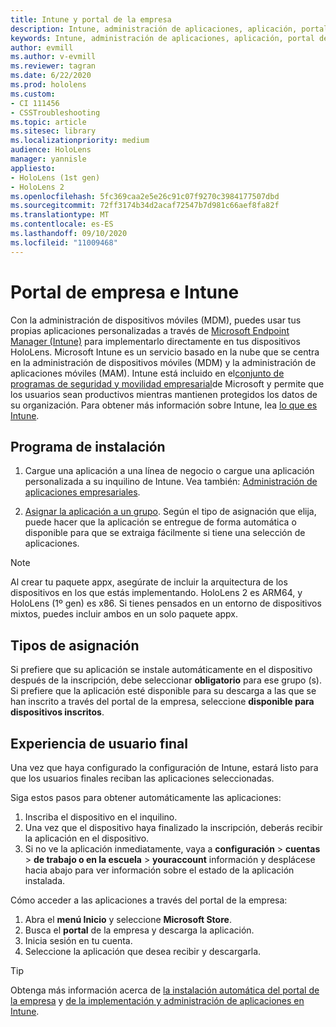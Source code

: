 ```yaml
---
title: Intune y portal de la empresa
description: Intune, administración de aplicaciones, aplicación, portal de la empresa, portal
keywords: Intune, administración de aplicaciones, aplicación, portal de la empresa, portal, hololens
author: evmill
ms.author: v-evmill
ms.reviewer: tagran
ms.date: 6/22/2020
ms.prod: hololens
ms.custom:
- CI 111456
- CSSTroubleshooting
ms.topic: article
ms.sitesec: library
ms.localizationpriority: medium
audience: HoloLens
manager: yannisle
appliesto:
- HoloLens (1st gen)
- HoloLens 2
ms.openlocfilehash: 5fc369caa2e5e26c91c07f9270c3984177507dbd
ms.sourcegitcommit: 72ff3174b34d2acaf72547b7d981c66aef8fa82f
ms.translationtype: MT
ms.contentlocale: es-ES
ms.lasthandoff: 09/10/2020
ms.locfileid: "11009468"
---
```

# Portal de empresa e Intune

Con la administración de dispositivos móviles (MDM), puedes usar tus propias aplicaciones personalizadas a través de [Microsoft Endpoint Manager (Intune)](https://docs.microsoft.com/intune/windows-holographic-for-business) para implementarlo directamente en tus dispositivos HoloLens. Microsoft Intune es un servicio basado en la nube que se centra en la administración de dispositivos móviles (MDM) y la administración de aplicaciones móviles (MAM). Intune está incluido en el[conjunto de programas de seguridad y movilidad empresarial](https://www.microsoft.com/microsoft-365/enterprise-mobility-security)de Microsoft y permite que los usuarios sean productivos mientras mantienen protegidos los datos de su organización. Para obtener más información sobre Intune, lea [lo que es Intune](https://docs.microsoft.com/mem/intune/fundamentals/what-is-intune).

## Programa de instalación

1. Cargue una aplicación a una línea de negocio o cargue una aplicación personalizada a su inquilino de Intune. Vea también: [Administración de aplicaciones empresariales](https://docs.microsoft.com/windows/client-management/mdm/enterprise-app-management).

2. [Asignar la aplicación a un grupo](https://docs.microsoft.com/mem/intune/apps/apps-deploy). Según el tipo de asignación que elija, puede hacer que la aplicación se entregue de forma automática o disponible para que se extraiga fácilmente si tiene una selección de aplicaciones. 

> [!NOTE] 
> Al crear tu paquete appx, asegúrate de incluir la arquitectura de los dispositivos en los que estás implementando. HoloLens 2 es ARM64, y HoloLens (1º gen) es x86. Si tienes pensados en un entorno de dispositivos mixtos, puedes incluir ambos en un solo paquete appx.

## Tipos de asignación

Si prefiere que su aplicación se instale automáticamente en el dispositivo después de la inscripción, debe seleccionar **obligatorio** para ese grupo (s).
Si prefiere que la aplicación esté disponible para su descarga a las que se han inscrito a través del portal de la empresa, seleccione **disponible para dispositivos inscritos**.


## Experiencia de usuario final

Una vez que haya configurado la configuración de Intune, estará listo para que los usuarios finales reciban las aplicaciones seleccionadas.

Siga estos pasos para obtener automáticamente las aplicaciones:
1. Inscriba el dispositivo en el inquilino. 
2. Una vez que el dispositivo haya finalizado la inscripción, deberás recibir la aplicación en el dispositivo. 
3. Si no ve la aplicación inmediatamente, vaya a **configuración**  >  **cuentas**  >  **de trabajo o en la escuela**  >  **youraccount** información y desplácese hacia abajo para ver información sobre el estado de la aplicación instalada.

Cómo acceder a las aplicaciones a través del portal de la empresa:
1. Abra el **menú Inicio** y seleccione **Microsoft Store**. 
2. Busca el **portal** de la empresa y descarga la aplicación.
3. Inicia sesión en tu cuenta.
4. Seleccione la aplicación que desea recibir y descargarla.

> [!Tip]
> Obtenga más información acerca de [la instalación automática del portal de la empresa](https://docs.microsoft.com/mem/intune/apps/company-portal-app) y [de la implementación y administración de aplicaciones en Intune](https://docs.microsoft.com/mem/intune/fundamentals/windows-holographic-for-business#deploy-and-manage-apps).
